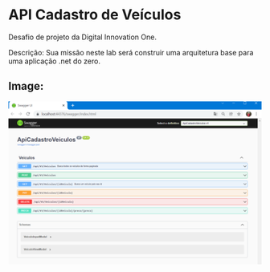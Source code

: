# API Cadastro de Veículos

Desafio de projeto da Digital Innovation One.

Descrição: Sua missão neste lab será construir uma arquitetura base para uma aplicação .net do zero.

## Image: 

<img src=".\img\img01-Swagger-ApiCadastroVeiculos.png"  />

